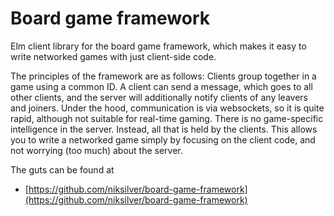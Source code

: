 # Board game framework

Elm client library for the board game framework, which makes it
easy to write networked games with just client-side code.

The principles of the framework are as follows:
Clients group together in a game using a common ID.
A client can send a message, which goes to all other clients, and the
server will additionally notify clients of any leavers and joiners.
Under the hood, communication is via websockets, so it is quite rapid,
although not suitable for real-time gaming.
There is no game-specific intelligence in the server.
Instead, all that is held by the clients.
This allows you to write a networked game simply by focusing on the
client code, and not worrying (too much) about the server.

The guts can be found at
* [https://github.com/niksilver/board-game-framework](https://github.com/niksilver/board-game-framework)

